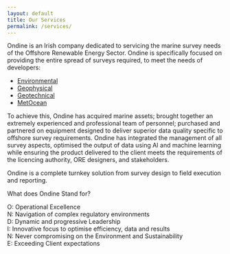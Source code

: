 ```yaml
---
layout: default
title: Our Services
permalink: /services/
---
```

Ondine is an Irish company dedicated to servicing the marine survey needs of the Offshore Renewable Energy Sector. Ondine is specifically focused on providing the entire spread of surveys required, to meet the needs of developers:

- [Environmental](environmental)
- [Geophysical](geophysical)
- [Geotechnical](geotechnical)
- [MetOcean](metocean)

To achieve this, Ondine has acquired marine assets; brought together an extremely experienced and professional team of personnel; purchased and partnered on equipment designed to deliver superior data quality specific to offshore survey requirements. Ondine has integrated the management of all survey aspects, optimised the output of data using AI and machine learning while ensuring the product delivered to the client meets the requirements of the licencing authority, ORE designers, and stakeholders.

Ondine is a complete turnkey solution from survey design to field execution and reporting.

What does Ondine Stand for?

O: Operational Excellence  
N: Navigation of complex regulatory environments  
D: Dynamic and progressive Leadership  
I: Innovative focus to optimise efficiency, data and results  
N: Never compromising on the Environment and Sustainability  
E: Exceeding Client expectations
